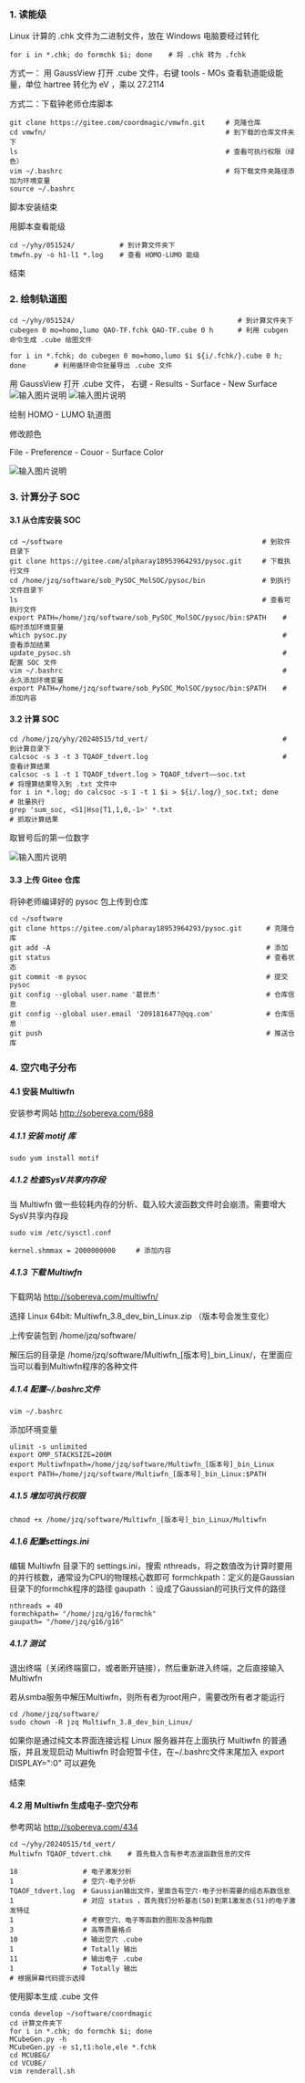 ### 1. 读能级

Linux 计算的 .chk 文件为二进制文件，放在 Windows 电脑要经过转化
```
for i in *.chk; do formchk $i; done    # 将 .chk 转为 .fchk
```

方式一：
用 GaussView 打开 .cube 文件，右键 tools - MOs
查看轨道能级能量，单位 hartree
转化为 eV ，乘以 27.2114


方式二：下载钟老师仓库脚本

```
git clone https://gitee.com/coordmagic/vmwfn.git     # 克隆仓库
cd vmwfn/                                            # 到下载的仓库文件夹下
ls                                                   # 查看可执行权限（绿色）
vim ~/.bashrc                                        # 将下载文件夹路径添加为环境变量
source ~/.bashrc
```
脚本安装结束

用脚本查看能级
```
cd ~/yhy/051524/           # 到计算文件夹下
tmwfn.py -o h1-l1 *.log    # 查看 HOMO-LUMO 能级 
```
结束

### 2. 绘制轨道图


```
cd ~/yhy/051524/                                        # 到计算文件夹下
cubegen 0 mo=homo,lumo QAO-TF.fchk QAO-TF.cube 0 h      # 利用 cubgen 命令生成 .cube 绘图文件

for i in *.fchk; do cubegen 0 mo=homo,lumo $i ${i/.fchk/}.cube 0 h; done       # 利用循环命令批量导出 .cube 文件
```

用 GaussView 打开 .cube 文件，
右键 - Results - Surface - New Surface
![输入图片说明](img/%E5%BE%AE%E4%BF%A1%E6%88%AA%E5%9B%BE_2024051.png)
![输入图片说明](img/%E5%BE%AE%E4%BF%A1%E6%88%AA%E5%9B%BE_20.png)

绘制 HOMO - LUMO 轨道图

修改颜色

File - Preference - Couor - Surface Color

![输入图片说明](img/HOMOLUMO.png)

### 3.  计算分子 SOC

#### 3.1 从仓库安装 SOC

```
cd ~/software                                                 # 到软件目录下
git clone https://gitee.com/alpharay18953964293/pysoc.git     # 下载执行文件
cd /home/jzq/software/sob_PySOC_MolSOC/pysoc/bin              # 到执行文件目录下
ls                                                            # 查看可执行文件
export PATH=/home/jzq/software/sob_PySOC_MolSOC/pysoc/bin:$PATH    # 临时添加环境变量
which pysoc.py                                                     # 查看添加结果
update_pysoc.sh                                                    # 配置 SOC 文件
vim ~/.bashrc                                                      # 永久添加环境变量
export PATH=/home/jzq/software/sob_PySOC_MolSOC/pysoc/bin:$PATH    # 添加内容
```
#### 3.2 计算 SOC

```
cd /home/jzq/yhy/20240515/td_vert/                                 # 到计算目录下
calcsoc -s 3 -t 3 TQAOF_tdvert.log                                 # 查看计算结果                    
calcsoc -s 1 -t 1 TQAOF_tdvert.log > TQAOF_tdvert——soc.txt              # 将理算结果导入到 .txt 文件中
for i in *.log; do calcsoc -s 1 -t 1 $i > ${i/.log/}_soc.txt; done      # 批量执行
grep 'sum_soc, <S1|Hso|T1,1,0,-1>' *.txt                                # 抓取计算结果
```
取冒号后的第一位数字

![输入图片说明](img/SOC_1.png)

#### 3.3 上传 Gitee 仓库

将钟老师编译好的 pysoc 包上传到仓库

```
cd ~/software                          
git clone https://gitee.com/alpharay18953964293/pysoc.git      # 克隆仓库
git add -A                                                     # 添加
git status                                                     # 查看状态
git commit -m pysoc                                            # 提交 pysoc 
git config --global user.name '葛世杰'                          # 仓库信息
git config --global user.email '2091816477@qq.com'             # 仓库信息 
git push                                                       # 推送仓库
```


### 4. 空穴电子分布

#### 4.1 安装 Multiwfn

安装参考网站 http://sobereva.com/688

##### 4.1.1 安装 motif 库


```
sudo yum install motif
```
##### 4.1.2 检查SysV共享内存段

当 Multiwfn 做一些较耗内存的分析、载入较大波函数文件时会崩溃。需要增大SysV共享内存段
```
sudo vim /etc/sysctl.conf

kernel.shmmax = 2000000000     # 添加内容
```
##### 4.1.3 下载 Multiwfn

下载网站 http://sobereva.com/multiwfn/

选择 Linux 64bit: Multiwfn_3.8_dev_bin_Linux.zip （版本号会发生变化）

上传安装包到  /home/jzq/software/

解压后的目录是 /home/jzq/software/Multiwfn_[版本号]_bin_Linux/，在里面应当可以看到Multiwfn程序的各种文件

##### 4.1.4 配置~/.bashrc文件


```
vim ~/.bashrc
```
添加环境变量
```
ulimit -s unlimited
export OMP_STACKSIZE=200M
export Multiwfnpath=/home/jzq/software/Multiwfn_[版本号]_bin_Linux
export PATH=/home/jzq/software/Multiwfn_[版本号]_bin_Linux:$PATH
```

##### 4.1.5 增加可执行权限


```
chmod +x /home/jzq/software/Multiwfn_[版本号]_bin_Linux/Multiwfn
```
##### 4.1.6 配置settings.ini

编辑 Multiwfn 目录下的 settings.ini，搜索 nthreads，将之数值改为计算时要用的并行核数，通常设为CPU的物理核心数即可
formchkpath：定义的是Gaussian目录下的formchk程序的路径
gaupath ：设成了Gaussian的可执行文件的路径
```
nthreads = 40
formchkpath= "/home/jzq/g16/formchk"
gaupath= "/home/jzq/g16/g16"
```
##### 4.1.7 测试

退出终端（关闭终端窗口，或者断开链接），然后重新进入终端，之后直接输入Multiwfn

若从smba服务中解压Multiwfn，则所有者为root用户，需要改所有者才能运行

```
cd /home/jzq/software/
sudo chown -R jzq Multiwfn_3.8_dev_bin_Linux/
```

如果你是通过纯文本界面连接远程 Linux 服务器并在上面执行 Multiwfn 的普通版，并且发现启动 Multiwfn 时会短暂卡住，在~/.bashrc文件末尾加入 export DISPLAY=":0" 可以避免

结束

#### 4.2 用 Multiwfn 生成电子-空穴分布

参考网站 http://sobereva.com/434

```
cd ~/yhy/20240515/td_vert/
Multiwfn TQAOF_tdvert.chk    # 首先载入含有参考态波函数信息的文件

18                # 电子激发分析
1                 # 空穴-电子分析
TQAOF_tdvert.log  # Gaussian输出文件，里面含有空穴-电子分析需要的组态系数信息
1                 # 对应 status ，首先我们分析基态(S0)到第1激发态(S1)的电子激发特征
1                 # 考察空穴、电子等函数的图形及各种指数
3                 # 高等质量格点
10                # 输出空穴 .cube
1                 # Totally 输出
11                # 输出电子 .cube
1                 # Totally 输出
# 根据屏幕代码提示选择
```

使用脚本生成 .cube 文件
```
conda develop ~/software/coordmagic
cd 计算文件夹下
for i in *.chk; do formchk $i; done
MCubeGen.py -h
MCubeGen.py -e s1,t1:hole,ele *.fchk
cd MCUBEG/
cd VCUBE/
vim renderall.sh
```




